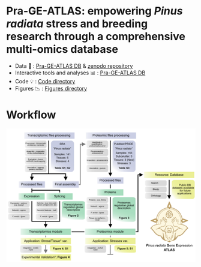 # Pra-GE-ATLAS: empowering <em>Pinus radiata</em> stress and breeding research through a comprehensive multi-omics database #

- Data :bookmark_tabs: : <a href=https://rocesv.github.io/Pra-GE-ATLAS>Pra-GE-ATLAS DB</a> & <a href=https://zenodo.org/record/10494507>zenodo repository </a>
- Interactive tools and analyses :bar_chart: : <a href=https://rocesv.github.io/Pra-GE-ATLAS>Pra-GE-ATLAS DB</a> 
- Code :bulb: : <a href=https://github.com/RocesV/Pra-GE-ATLAS_manuscript/tree/main/Code>Code directory</a>
- Figures :chart_with_downwards_trend: : <a href=https://github.com/RocesV/Pra-GE-ATLAS_manuscript/tree/main/Figures>Figures directory</a>

# Workflow #
<p align=center>
<img src=imgs/Pra-GE-ATLAS-Workflow.png />​
</p>